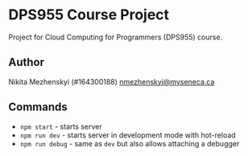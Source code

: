 # DPS955 Course Project

Project for Cloud Computing for Programmers (DPS955) course.

## Author

Nikita Mezhenskyi (#164300188)
nmezhenskyi@myseneca.ca

## Commands

- `npm start` - starts server
- `npm run dev` - starts server in development mode with hot-reload
- `npm run debug` - same as `dev` but also allows attaching a debugger
